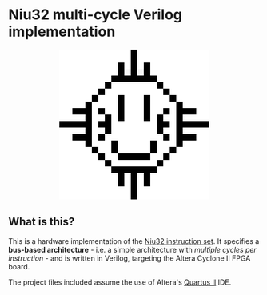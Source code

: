 # Niu32 multi-cycle Verilog implementation

<div align="center">
    <img src="https://raw.githubusercontent.com/OzuYatamutsu/Niu32/master/Niu.png" /><br />
</div>

## What is this?

This is a hardware implementation of the [Niu32 instruction set](https://github.com/OzuYatamutsu/Niu32). It specifies a **bus-based architecture** - i.e. a simple architecture with *multiple cycles per instruction* - and is written in Verilog, targeting the Altera Cyclone II FPGA board.

The project files included assume the use of Altera's [Quartus II](https://dl.altera.com/?edition=web) IDE.
